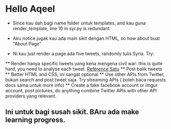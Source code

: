 # Hello Aqeel

* Since kau dah bagi name folder untuk templates, and kau guna render_template, line 10 in syr.py is redundant.

* Aku notice jugak kau ada main sikit dengan HTML, so how about buat "About Page"

* Ni kau just render a page ada five tweets, randomly tulis Syria. Try:

**  Render hanya specific tweets yang kena mengena civil war: this is quite hard, you need to analyse each tweet. [Reference Satu](http://www.laurentluce.com/posts/twitter-sentiment-analysis-using-python-and-nltk/)
**  Post balik tweets
**  Better HTML and CSS; ini sangat optional
**  Use other APIs from Twitter, bukan search and post tweet saja. Try streaming APIs ( boleh baca requests docs sama untuk more info)
**  Create a fake facebook account or imgur account, post pictures, do anything combine Twitter APIs with other API providers yang relevant. 

## Ini untuk bagi susah sikit. BAru ada make learning progress.
